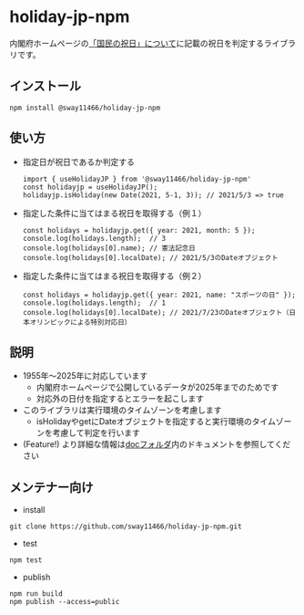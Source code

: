 # holiday-jp-npm
内閣府ホームページの[「国民の祝日」について](https://www8.cao.go.jp/chosei/shukujitsu/gaiyou.html)に記載の祝日を判定するライブラリです。

## インストール
```
npm install @sway11466/holiday-jp-npm
```

## 使い方
- 指定日が祝日であるか判定する
   ```
   import { useHolidayJP } from '@sway11466/holiday-jp-npm'
   const holidayjp = useHolidayJP();
   holidayjp.isHoliday(new Date(2021, 5-1, 3)); // 2021/5/3 => true
   ```
- 指定した条件に当てはまる祝日を取得する（例１）
   ```
   const holidays = holidayjp.get({ year: 2021, month: 5 });
   console.log(holidays.length);  // 3
   console.log(holidays[0].name); // 憲法記念日
   console.log(holidays[0].localDate); // 2021/5/3のDateオブジェクト
   ```
- 指定した条件に当てはまる祝日を取得する（例２）
   ```
   const holidays = holidayjp.get({ year: 2021, name: "スポーツの日" });
   console.log(holidays.length);  // 1
   console.log(holidays[0].localDate); // 2021/7/23のDateオブジェクト（日本オリンピックによる特別対応日）
   ```

## 説明
- 1955年～2025年に対応しています
  - 内閣府ホームページで公開しているデータが2025年までのためです
  - 対応外の日付を指定するとエラーを起こします
- このライブラリは実行環境のタイムゾーンを考慮します
  - isHolidayやgetにDateオブジェクトを指定すると実行環境のタイムゾーンを考慮して判定を行います
- (Feature!) より詳細な情報は[docフォルダ](https://github.com/sway11466/holiday-jp-npm/tree/main/doc)内のドキュメントを参照してください

## メンテナー向け
- install
```
git clone https://github.com/sway11466/holiday-jp-npm.git
```
- test
```
npm test
```
- publish
```
npm run build
npm publish --access=public
```
